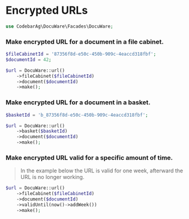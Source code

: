 # Encrypted URLs

```php
use CodebarAg\DocuWare\Facades\DocuWare;
```

### Make encrypted URL for a document in a file cabinet.
```php 
$fileCabinetId = '87356f8d-e50c-450b-909c-4eaccd318fbf';
$documentId = 42;

$url = DocuWare::url()
    ->fileCabinet($fileCabinetId)
    ->document($documentId)
    ->make();
```

### Make encrypted URL for a document in a basket.
```php 
$basketId = 'b_87356f8d-e50c-450b-909c-4eaccd318fbf';

$url = DocuWare::url()
    ->basket($basketId)
    ->document($documentId)
    ->make();
```

### Make encrypted URL valid for a specific amount of time.
>  In the example below the URL is valid for one week, afterward the URL is no longer working.
```php
$url = DocuWare::url()
    ->fileCabinet($fileCabinetId)
    ->document($documentId)
    ->validUntil(now()->addWeek())
    ->make();
```
